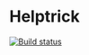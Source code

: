 # Helptrick

[![Build status](https://ci.appveyor.com/api/projects/status/wbw4pnbjmwjb8od5/branch/master?svg=true)](https://ci.appveyor.com/project/ricardofnsc/helptrick/branch/master)
